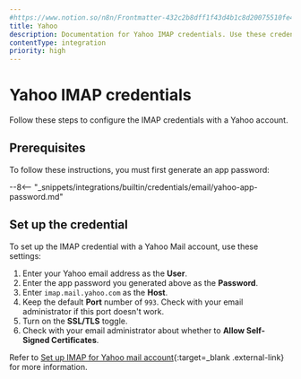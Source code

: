 ```yaml
---
#https://www.notion.so/n8n/Frontmatter-432c2b8dff1f43d4b1c8d20075510fe4
title: Yahoo
description: Documentation for Yahoo IMAP credentials. Use these credentials to authenticate Yahoo IMAP in n8n, a workflow automation platform.
contentType: integration
priority: high
---
```


# Yahoo IMAP credentials

Follow these steps to configure the IMAP credentials with a Yahoo account.

## Prerequisites

To follow these instructions, you must first generate an app password:

--8<-- "_snippets/integrations/builtin/credentials/email/yahoo-app-password.md"

## Set up the credential

To set up the IMAP credential with a Yahoo Mail account, use these settings:

1. Enter your Yahoo email address as the **User**.
2. Enter the app password you generated above as the **Password**.
3. Enter `imap.mail.yahoo.com` as the **Host**.
4. Keep the default **Port** number of `993`. Check with your email administrator if this port doesn't work.
5. Turn on the **SSL/TLS** toggle.
6. Check with your email administrator about whether to **Allow Self-Signed Certificates**.

Refer to [Set up IMAP for Yahoo mail account](https://help.yahoo.com/kb/sln4075.html){:target=_blank .external-link} for more information.
